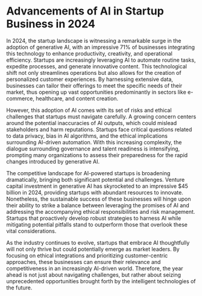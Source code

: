 # Advancements of AI in Startup Business in 2024

In 2024, the startup landscape is witnessing a remarkable surge in the adoption of generative AI, with an impressive 71% of businesses integrating this technology to enhance productivity, creativity, and operational efficiency. Startups are increasingly leveraging AI to automate routine tasks, expedite processes, and generate innovative content. This technological shift not only streamlines operations but also allows for the creation of personalized customer experiences. By harnessing extensive data, businesses can tailor their offerings to meet the specific needs of their market, thus opening up vast opportunities predominantly in sectors like e-commerce, healthcare, and content creation.

However, this adoption of AI comes with its set of risks and ethical challenges that startups must navigate carefully. A growing concern centers around the potential inaccuracies of AI outputs, which could mislead stakeholders and harm reputations. Startups face critical questions related to data privacy, bias in AI algorithms, and the ethical implications surrounding AI-driven automation. With this increasing complexity, the dialogue surrounding governance and talent readiness is intensifying, prompting many organizations to assess their preparedness for the rapid changes introduced by generative AI.

The competitive landscape for AI-powered startups is broadening dramatically, bringing both significant potential and challenges. Venture capital investment in generative AI has skyrocketed to an impressive $45 billion in 2024, providing startups with abundant resources to innovate. Nonetheless, the sustainable success of these businesses will hinge upon their ability to strike a balance between leveraging the promises of AI and addressing the accompanying ethical responsibilities and risk management. Startups that proactively develop robust strategies to harness AI while mitigating potential pitfalls stand to outperform those that overlook these vital considerations.

As the industry continues to evolve, startups that embrace AI thoughtfully will not only thrive but could potentially emerge as market leaders. By focusing on ethical integrations and prioritizing customer-centric approaches, these businesses can ensure their relevance and competitiveness in an increasingly AI-driven world. Therefore, the year ahead is not just about navigating challenges, but rather about seizing unprecedented opportunities brought forth by the intelligent technologies of the future.
